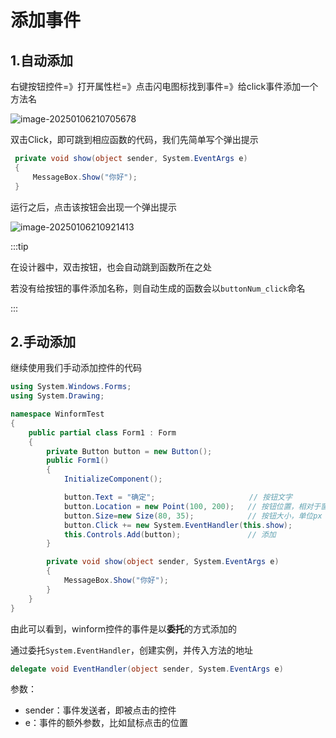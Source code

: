 # 添加事件

## 1.自动添加

右键按钮控件=》打开属性栏=》点击闪电图标找到事件=》给click事件添加一个方法名

![image-20250106210705678](https://gitee.com/xarzhi/picture/raw/master/img/image-20250106210705678.png)

双击Click，即可跳到相应函数的代码，我们先简单写个弹出提示

```c#
 private void show(object sender, System.EventArgs e)
 {
     MessageBox.Show("你好");
 }
```

运行之后，点击该按钮会出现一个弹出提示

![image-20250106210921413](https://gitee.com/xarzhi/picture/raw/master/img/image-20250106210921413.png)

:::tip

在设计器中，双击按钮，也会自动跳到函数所在之处

若没有给按钮的事件添加名称，则自动生成的函数会以`buttonNum_click`命名

:::



## 2.手动添加

继续使用我们手动添加控件的代码

```c# {16,19-22}
using System.Windows.Forms;
using System.Drawing;

namespace WinformTest
{
    public partial class Form1 : Form
    {
        private Button button = new Button();
        public Form1()
        {
            InitializeComponent();

            button.Text = "确定";						// 按钮文字
            button.Location = new Point(100, 200);	 // 按钮位置，相对于窗口左上角
            button.Size=new Size(80, 35);			 // 按钮大小，单位px
            button.Click += new System.EventHandler(this.show);
            this.Controls.Add(button);				 // 添加
        }

        private void show(object sender, System.EventArgs e)
        {
            MessageBox.Show("你好");
        }
    }
}
```

由此可以看到，winform控件的事件是以**委托**的方式添加的

通过委托`System.EventHandler`，创建实例，并传入方法的地址

```c#
delegate void EventHandler(object sender, System.EventArgs e)
```

参数：

- sender：事件发送者，即被点击的控件
- e：事件的额外参数，比如鼠标点击的位置